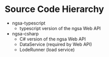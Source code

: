 # Source Code Hierarchy

- ngsa-typescript
  - typescript version of the ngsa Web API
- ngsa-csharp
  - C# version of the ngsa Web API
  - DataService (required by Web API)
  - LodeRunner (load service)
